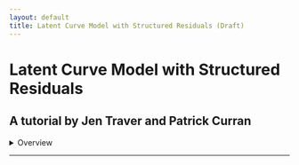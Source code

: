 ```yaml
---
layout: default
title: Latent Curve Model with Structured Residuals (Draft)
---
```

# Latent Curve Model with Structured Residuals
## A tutorial by Jen Traver and Patrick Curran

<details>
  <summary> Overview </summary>
The LCM-SR is a structural equation model used to disaggregate the between- and within-person effects of two constructs as they unfold over time. The ability to disaggregate levels of effects is extremely desirable, as it allows researchers to more accurately and fully test their hypotheses. This tutorial will provide a practical introduction to the parameterization and application of the LCM-SR including: 
  
•	Background on the parameterization of the LCM-SR   
•	Strategies for model building  
•	How to fit an LCM-SR in R or MPlus    
•	Interpreting the results of an LCM-SR     
  
***Note: The current tutorial assumes a baseline understanding of the SEM framework and latent curve models (LCMs, also referred to as latent growth models, latent growth curve models, etc.).*** If you are not familiar with these topics, there are several free resources where you can begin including CenterStat’s free introduction to SEM workshop and YouTube playlist dedicated to growth modeling.
  
</details>

---
